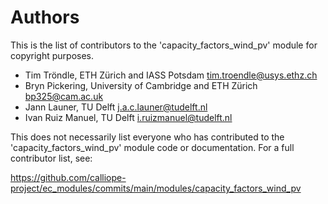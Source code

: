 # Authors

This is the list of contributors to the 'capacity_factors_wind_pv' module for copyright purposes.

- Tim Tröndle, ETH Zürich and IASS Potsdam <tim.troendle@usys.ethz.ch>
- Bryn Pickering, University of Cambridge and ETH Zürich <bp325@cam.ac.uk>
- Jann Launer, TU Delft <j.a.c.launer@tudelft.nl>
- Ivan Ruiz Manuel, TU Delft <i.ruizmanuel@tudelft.nl>

This does not necessarily list everyone who has contributed to the 'capacity_factors_wind_pv' module code or documentation.
For a full contributor list, see:

<https://github.com/calliope-project/ec_modules/commits/main/modules/capacity_factors_wind_pv>
